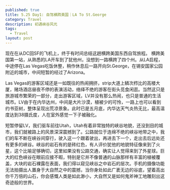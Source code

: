 ```yaml
---
published: true
title: 5.25 Day1: 自驾横跨美国｜LA To St.George
category: Travel
description: 初遇峡谷风光 
tags: 
  - Travel
layout: post
---
```

现在在从DC回SF的飞机上，终于有时间总结这趟横跨美国东西自驾旅程。
横跨美国第一站，从熟悉的LA开车到了犹他州，没想到一路横跨了四个州。从LA启程，中途停在Las Vegas吃饭休整，稍作休息后一路开向St.George，在锡安国家公园附近的城市，中间短暂的经过了Arizona。

Las Vegas的游客区域还是一如既往的热闹拥挤，strip大道上鳞次栉比的高楼大厦，赌场酒店昼夜不停的表演活动，络绎不绝的游客在街头觅食闲逛。当然这只是旅游城市繁荣的一部分，走出游客区域，LV并没有那么热闹，也只是普通的生活城市。LV由于在内华达州，中间是大片沙漠，植被少的可怜，一路上也可以看到约书亚树，整体呈现出荒凉景象。此时已是五月底，内华达天气炎热无比，最高温度达到38摄氏度，人在室外感觉一下子被融化。

短暂停留LV，我们驱车前往Utah，Utah有着非常独特的峡谷地貌，还没到目的城市，我们就被路上的风景深深震撼到了。公路就位于连绵不绝的峡谷地带之中，我们的车不断在峡谷间穿行，驶入这一个跟着驶出，再进去下一个，走出去后远处还有更多的峡谷。峡谷的岩石有的是砖红色，有人评价犹他的地貌特征像来到了火星，这个比喻足够确切，这里如果没有公路交通，确实让人觉得来到了外星球。巨大的红色峡谷在眼前应接不暇，特别是它并不像普通的山脉那样有丰富的植被覆盖，大块的岩石裸露在表面，我们得以窥见峡谷之中岩石的层次。手机的摄像功能无法拍摄出人置身于大自然之中的震撼，当你身处如此广袤无边的谷底，望着高出你千万倍的山石，你会感慨人类是如此渺小，大自然又是如何鬼斧神工地雕刻出这奇迹般的世界。